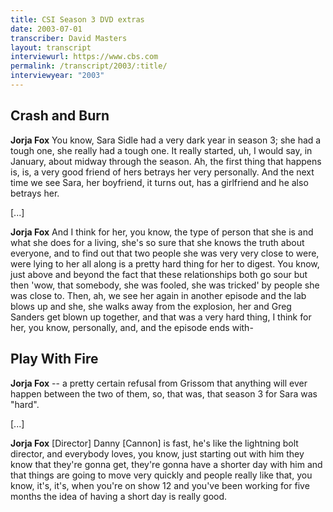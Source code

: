```yaml
---
title: CSI Season 3 DVD extras
date: 2003-07-01
transcriber: David Masters
layout: transcript
interviewurl: https://www.cbs.com
permalink: /transcript/2003/:title/
interviewyear: "2003"
---
```


## Crash and Burn

**Jorja Fox** You know, Sara Sidle had a very dark year in season 3; she had a tough one, she really had a tough one. It really started, uh, I would say, in January, about midway through the season. Ah, the first thing that happens is, is, a very good friend of hers betrays her very personally. And the next time we see Sara, her boyfriend, it turns out, has a girlfriend and he also betrays her.

[...]

**Jorja Fox** And I think for her, you know, the type of person that she is and what she does for a living, she's so sure that she knows the truth about everyone, and to find out that two people she was very very close to were, were lying to her all along is a pretty hard thing for her to digest. You know, just above and beyond the fact that these relationships both go sour but then 'wow, that somebody, she was fooled, she was tricked' by people she was close to. Then, ah, we see her again in another episode and the lab blows up and she, she walks away from the explosion, her and Greg Sanders get blown up together, and that was a very hard thing, I think for her, you know, personally, and, and the episode ends with-

## Play With Fire

**Jorja Fox** -- a pretty certain refusal from Grissom that anything will ever happen between the two of them, so, that was, that season 3 for Sara was "hard".

[...]

**Jorja Fox** [Director] Danny [Cannon] is fast, he's like the lightning bolt director, and everybody loves, you know, just starting out with him they know that they're gonna get, they're gonna have a shorter day with him and that things are going to move very quickly and people really like that, you know, it's, it's, when you're on show 12 and you've been working for five months the idea of having a short day is really good.

